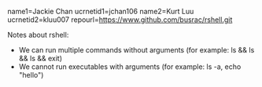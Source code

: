 name1=Jackie Chan
ucrnetid1=jchan106
name2=Kurt Luu
ucrnetid2=kluu007
repourl=https://www.github.com/busrac/rshell.git

Notes about rshell:
- We can run multiple commands without arguments (for example: ls && ls && ls && exit)
- We cannot run executables with arguments (for example: ls -a, echo "hello")